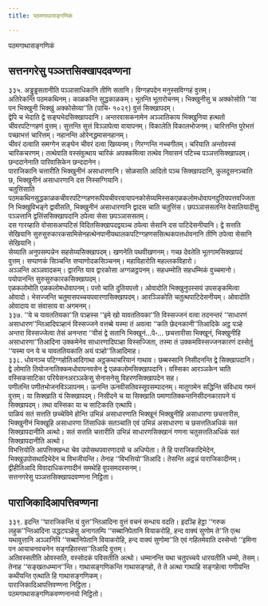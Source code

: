 ```yaml
---
title: पठमगाथासङ्गणिकं

---
```

पठमगाथासङ्गणिकं  


## सत्तनगरेसु पञ्ञत्तसिक्खापदवण्णना

३३५. अड्ढुड्ढसतानीति पञ्ञासाधिकानि तीणि सतानि। विग्गहपदेन मनुस्सविग्गहं वुत्तम्।  
अतिरेकन्ति पठमकथिनम्। काळकन्ति सुद्धकाळकम्। भूतन्ति भूतारोचनम्। भिक्खुनीसु च अक्कोसोति ‘‘या पन भिक्खुनी भिक्खुं अक्कोसेय्या’’ति (पाचि॰ १०२९) वुत्तं सिक्खापदम्।  
द्वेपि च भेदाति द्वे सङ्घभेदसिक्खापदानि। अन्तरवासकनामेन अञ्ञातिकाय भिक्खुनिया हत्थतो चीवरपटिग्गहणं वुत्तम्। सुत्तन्ति सुत्तं विञ्ञापेत्वा वायापनम्। विकालेति विकालभोजनम्। चारित्तन्ति पुरेभत्तं पच्छाभत्तं चारित्तम्। नहानन्ति ओरेनद्धमासनहानम्।  
चीवरं दत्वाति समग्गेन सङ्घेन चीवरं दत्वा खिय्यनम्। गिरग्गन्ति नच्चगीतम्। चरियाति अन्तोवस्सं चारिकचरणम्। तत्थेवाति वस्संवुत्थाय चारिकं अपक्कमित्वा तत्थेव निवासनं पटिच्च पञ्ञत्तसिक्खापदम्। छन्ददानेनाति पारिवासिकेन छन्ददानेन।  
पाराजिकानि चत्तारीति भिक्खुनीनं असाधारणानि। सोळसाति आदितो पञ्च सिक्खापदानि, कुलदूसनञ्चाति छ, भिक्खुनीनं असाधारणानि दस निस्सग्गियानि।  
चतुत्तिंसाति पठमकथिनसुद्धकाळकचीवरपटिग्गहणरूपियचीवरवायापनकोसेय्यमिस्सकएळकलोमधोवापनदुतियपत्तवज्जितानि भिक्खुविभङ्गे द्वावीसति, भिक्खुनीनं असाधारणानि द्वादस चाति चतुत्तिंस। छपञ्ञाससतन्ति वेसालियादीसु पञ्ञत्तानि द्वत्तिंससिक्खापदानि ठपेत्वा सेसा छपञ्ञाससतम्।  
दस गारय्हाति वोसासअप्पटिसं विदितसिक्खापदद्वयञ्च ठपेत्वा सेसानि दस पाटिदेसनीयानि। द्वे सत्तति सेखियानि सुरुसुरुकारकसामिसेनहत्थेनपानीयथालकपटिग्गहणससित्थकपत्तधोवनानि तीणि ठपेत्वा सेसानि सेखियानि।  
सेय्याति अनुपसम्पन्नेन सहसेय्यसिक्खापदम्। खणनेति पथवीखणनम्। गच्छ देवतेति भूतगामसिक्खापदं वुत्तम्। सप्पाणकं सिञ्चन्ति सप्पाणोदकसिञ्चनम्। महाविहारोति महल्लकविहारो।  
अञ्ञन्ति अञ्ञवादकम्। द्वारन्ति याव द्वारकोसा अग्गळट्ठपनम्। सहधम्मोति सहधम्मिकं वुच्चमानो। पयोपानन्ति सुरुसुरुकारकसिक्खापदम्।  
एळकलोमोति एळकलोमधोवापनम्। पत्तो चाति दुतियपत्तो। ओवादोति भिक्खुनुपस्सयं उपसङ्कमित्वा ओवादो। भेसज्जन्ति चतुमासपच्चयपवारणासिक्खापदम्। आरञ्ञिकोति चतुत्थपाटिदेसनीयम्। ओवादोति ओवादाय वा संवासाय वा अगमनम्।  
३३७. ‘‘ये च यावततियका’’ति पञ्हस्स ‘‘इमे खो यावततियका’’ति विस्सज्जनं वत्वा तदनन्तरं ‘‘साधारणं असाधारण’’न्तिआदिपञ्हानं विस्सज्जने वत्तब्बे यस्मा तं अवत्वा ‘‘कति छेदनकानी’’तिआदिके अट्ठ पञ्हे अन्तरा विस्सज्जेत्वा तेसं अनन्तरा ‘‘वीसं द्वे सतानि भिक्खूनं…पे॰… छचत्तारीसा भिक्खूनं, भिक्खुनीहि असाधारणा’’तिआदिना उक्कमेनेव साधारणादिपञ्हा विस्सज्जिता, तस्मा तं उक्कमविस्सज्जनकारणं दस्सेतुं ‘‘यस्मा पन ये च यावततियकाति अयं पञ्हो’’तिआदिमाह।  
३३८. धोवनञ्च पटिग्गहोतिआदिगाथा अट्ठकथाचरियानं गाथाव। छब्बस्सानि निसीदनन्ति द्वे सिक्खापदानि। द्वे लोमाति तियोजनातिक्कमधोवापनवसेन द्वे एळकलोमसिक्खापदानि। वस्सिका आरञ्ञकेन चाति वस्सिकसाटिका परियेसनअरञ्ञकेसु सेनासनेसु विहरणसिक्खापदेन सह।  
पणीतन्ति पणीतभोजनविञ्ञापनम्। ऊनन्ति ऊनवीसतिवस्सूपसम्पादनम्। मातुगामेन सद्धिन्ति संविधाय गमनं वुत्तम्। या सिक्खाति यं सिक्खापदम्। निसीदने च या सिक्खाति पमाणातिक्कन्तनिसीदनकारापने यं सिक्खापदम्। तथा वस्सिका या च साटिकाति एत्थापि।  
पाळियं सतं सत्तति छच्चेविमे होन्ति उभिन्नं असाधारणाति भिक्खूनं भिक्खुनीहि असाधारणा छचत्तारीस, भिक्खुनीनं भिक्खूहि असाधारणा तिंसाधिकं सतञ्चाति एवं उभिन्नं असाधारणा च छसत्ततिअधिकं सतं सिक्खापदानीति अत्थो। सतं सत्तति चत्तारीति उभिन्नं साधारणसिक्खानं गणना चतुसत्ततिअधिकं सतं सिक्खापदानीति अत्थो।  
विभत्तियोति आपत्तिक्खन्धा चेव उपोसथपवारणादयो च अधिप्पेता। ते हि पाराजिकादिभेदेन, भिक्खुउपोसथादिभेदेन च विभजीयन्ति। तेनाह ‘‘विभत्तियो’’तिआदि। तेसन्ति अट्ठन्नं पाराजिकादीनम्। द्वीहीतिआदि विवादाधिकरणादीनं समथेहि वूपसमदस्सनम्।  
सत्तनगरेसु पञ्ञत्तसिक्खापदवण्णना निट्ठिता।  


## पाराजिकादिआपत्तिवण्णना

३३९. इदन्ति ‘‘पाराजिकन्ति यं वुत्त’’न्तिआदिना वुत्तं वचनं सन्धाय वदति। इदञ्हि हेट्ठा ‘‘गरुक लहुक’’न्तिआदिना उद्धटपञ्हेसु अनागतम्पि ‘‘सब्बानिपेतानि वियाकरोहि, हन्द वाक्यं सुणोम ते’’ति एत्थ यथावुत्तानि अञ्ञानिपि ‘‘सब्बानिपेतानि वियाकरोहि, हन्द वाक्यं सुणोमा’’ति एवं गहितमेवाति दस्सेन्तो ‘‘इमिना पन आयाचनवचनेन सङ्गहितस्सा’’तिआदि वुत्तम्।  
अतिवस्सतीति ओवस्सति, वस्सोदकं पविसतीति अत्थो। धम्मानन्ति यथा चतुपच्चये धारयतीति धम्मो, तेसम्। तेनाह ‘‘सङ्खतधम्मान’’न्ति। गाथासङ्गणिकन्ति गाथासङ्गहो, ते ते अत्था गाथाहि सङ्गहेत्वा गणीयन्ति कथीयन्ति एत्थाति हि गाथासङ्गणिकम्।  
पाराजिकादिआपत्तिवण्णना निट्ठिता।  
पठमगाथासङ्गणिकवण्णनानयो निट्ठितो।  